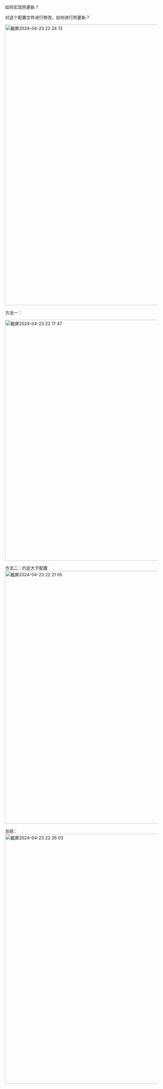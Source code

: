 如何实现热更新？      

对这个配置文件进行修改，如何进行热更新？     

<img width="926" alt="截屏2024-04-23 22 24 13" src="https://github.com/xkong-study/reggie_delivery_note/assets/100473178/90f9966f-f33f-4d79-b74c-04e8edc04899">

方法一：     

<img width="794" alt="截屏2024-04-23 22 17 47" src="https://github.com/xkong-study/reggie_delivery_note/assets/100473178/695d332a-01b8-4fb5-aad3-7179bc3cd378">

方法二：约定大于配置                
<img width="834" alt="截屏2024-04-23 22 21 05" src="https://github.com/xkong-study/reggie_delivery_note/assets/100473178/4a7d911b-54d3-400d-871d-bd428d0ea6d2">

总结：     
<img width="824" alt="截屏2024-04-23 22 26 03" src="https://github.com/xkong-study/reggie_delivery_note/assets/100473178/89a76b1b-a3e0-4280-b617-5b759a90284c">
